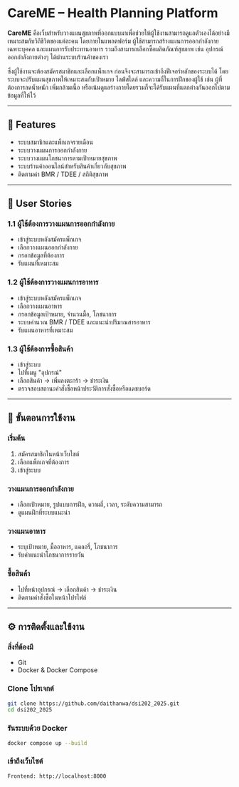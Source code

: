 # CareME – Health Planning Platform

**CareME** คือเว็บสำหรับวางแผนสุขภาพที่ออกแบบมาเพื่อช่วยให้ผู้ใช้งานสามารถดูแลตัวเองได้อย่างมีเหมาะสมกับวิถีชีวิตของแต่ละคน โดยภายในแพลตฟอร์ม ผู้ใช้สามารถสร้างแผนการออกกำลังกายเฉพาะบุคคล และแผนการรับประทานอาหาร รวมถึงสามารถเลือกซื้อผลิตภัณฑ์สุขภาพ เช่น อุปกรณ์ออกกำลังกายต่างๆ ได้ผ่านระบบร้านค้าของเรา

ซึ่งผู้ใช้งานจะต้องสมัครสมาชิกและเลือกแพ็กเกจ ก่อนจึงจะสามารถเข้าถึงฟีเจอร์หลักของระบบได้ โดยระบบจะปรับแผนสุขภาพให้เหมาะสมกับเป้าหมาย ไลฟ์สไตล์ และความถี่ในการฝึกของผู้ใช้ เช่น ผู้ที่ต้องการลดน้ำหนัก เพิ่มกล้ามเนื้อ หรือเน้นดูแลร่างกายโดยรวมก็จะได้รับแผนที่แตกต่างกันออกไปตามข้อมูลที่ให้ไว้

---

## 🚀 Features

- ระบบสมาชิกและแพ็กเกจรายเดือน  
- ระบบวางแผนการออกกำลังกาย  
- ระบบวางแผนโภชนาการตามเป้าหมายสุขภาพ  
- ระบบร้านค้าออนไลน์สำหรับสินค้าเกี่ยวกับสุขภาพ  
- ติดตามค่า BMR / TDEE / สถิติสุขภาพ  

---

## 👤 User Stories

### 1.1 ผู้ใช้ต้องการวางแผนการออกกำลังกาย
- เข้าสู่ระบบหลังสมัครแพ็กเกจ
- เลือกวางแผนออกกำลังกาย
- กรอกข้อมูลที่ต้องการ
- รับแผนที่เหมาะสม

### 1.2 ผู้ใช้ต้องการวางแผนการอาหาร
- เข้าสู่ระบบหลังสมัครแพ็กเกจ
- เลือกวางแผนอาหาร
- กรอกข้อมูลเป้าหมาย, จำนวนมื้อ, โภชนาการ
- ระบบคำนวณ BMR / TDEE และแนะนำปริมาณสารอาหาร
- รับแผนอาหารที่เหมาะสม

### 1.3 ผู้ใช้ต้องการซื้อสินค้า
- เข้าสู่ระบบ
- ไปที่เมนู "อุปกรณ์"
- เลือกสินค้า → เพิ่มลงตะกร้า → ชำระเงิน
- ตรวจสอบสถานะคำสั่งซื้อหน้าประวัติการสั่งซื้อหรือแดชบอร์ด

---

## 🧭 ขั้นตอนการใช้งาน

### เริ่มต้น
1. สมัครสมาชิกในหน้าเว็บไซต์
2. เลือกแพ็กเกจที่ต้องการ
3. เข้าสู่ระบบ

### วางแผนการออกกำลังกาย
- เลือกเป้าหมาย, รูปแบบการฝึก, ความถี่, เวลา, ระดับความสามารถ
- ดูแผนฝึกที่ระบบแนะนำ

### วางแผนอาหาร
- ระบุเป้าหมาย, มื้ออาหาร, แคลอรี่, โภชนาการ
- รับคำแนะนำโภชนาการรายวัน

### ซื้อสินค้า
- ไปที่หน้าอุปกรณ์ → เลือกสินค้า → ชำระเงิน
- ติดตามคำสั่งซื้อในหน้าโปรไฟล์

---

## ⚙️ การติดตั้งและใช้งาน

### สิ่งที่ต้องมี
- Git  
- Docker & Docker Compose

### Clone โปรเจกต์

```bash
git clone https://github.com/daithanwa/dsi202_2025.git
cd dsi202_2025
```

### รันระบบด้วย Docker

```bash
docker compose up --build
```

### เข้าถึงเว็บไซต์

```bash
Frontend: http://localhost:8000
```